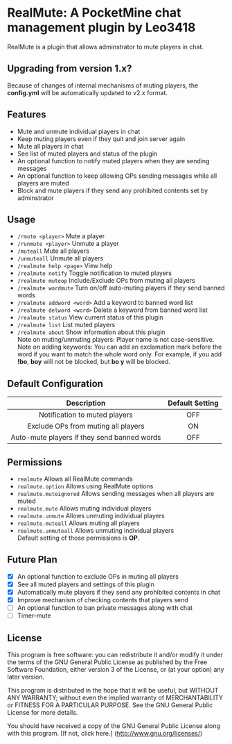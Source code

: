 RealMute: A PocketMine chat management plugin by Leo3418
==========
RealMute is a plugin that allows adminstrator to mute players in chat. 

Upgrading from version 1.x?
----------
Because of changes of internal mechanisms of muting players, the **config.yml** will be automatically updated to v2.x format.<br />

Features
----------
- Mute and unmute individual players in chat
- Keep muting players even if they quit and join server again
- Mute all players in chat
- See list of muted players and status of the plugin
- An optional function to notify muted players when they are sending messages
- An optional function to keep allowing OPs sending messages while all players are muted
- Block and mute players if they send any prohibited contents set by adminstrator

Usage
----------
- `/rmute <player>` Mute a player
- `/runmute <player>` Unmute a player
- `/muteall` Mute all players
- `/unmuteall` Unmute all players
- `/realmute help <page>` View help
- `/realmute notify` Toggle notification to muted players
- `/realmute muteop` Include/Exclude OPs from muting all players
- `/realmute wordmute` Turn on/off auto-muting players if they send banned words
- `/realmute addword <word>` Add a keyword to banned word list
- `/realmute delword <word>` Delete a keyword from banned word list
- `/realmute status` View current status of this plugin
- `/realmute list` List muted players
- `/realmute about` Show information about this plugin <br />
Note on muting/unmuting players: Player name is not case-sensitive. <br />
Note on adding keywords: You can add an exclamation mark before the word if you want to match the whole word only. For example, if you add **!bo**, **boy** will not be blocked, but **bo y** will be blocked.

Default Configuration
----------
| Description | Default Setting |
| :---: | :---: |
| Notification to muted players | OFF |
| Exclude OPs from muting all players | ON |
| Auto-mute players if they send banned words | OFF |

Permissions
----------
- `realmute` Allows all RealMute commands
- `realmute.option` Allows using RealMute options
- `realmute.muteignored` Allows sending messages when all players are muted
- `realmute.mute` Allows muting individual players
- `realmute.unmute` Allows unmuting individual players
- `realmute.muteall` Allows muting all players
- `realmute.unmuteall` Allows unmuting individual players <br />
Default setting of those permissions is **OP**.

Future Plan
----------
- [x] An optional function to exclude OPs in muting all players
- [x] See all muted players and settings of this plugin
- [x] Automatically mute players if they send any prohibited contents in chat
- [x] Improve mechanism of checking contents that players send
- [ ] An optional function to ban private messages along with chat
- [ ] Timer-mute

License
----------
This program is free software: you can redistribute it and/or modify it under the terms of the GNU General Public License as published by the Free Software Foundation, either version 3 of the License, or (at your option) any later version. <br />

This program is distributed in the hope that it will be useful, but WITHOUT ANY WARRANTY; without even the implied warranty of MERCHANTABILITY or FITNESS FOR A PARTICULAR PURPOSE. See the GNU General Public License for more details. <br />

You should have received a copy of the GNU General Public License along with this program. [If not, click here.] (http://www.gnu.org/licenses/)
